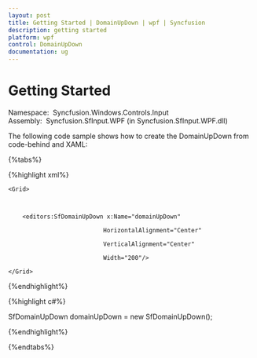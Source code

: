 ```yaml
---
layout: post
title: Getting Started | DomainUpDown | wpf | Syncfusion
description: getting started
platform: wpf
control: DomainUpDown
documentation: ug
---
```


# Getting Started

 Namespace:  Syncfusion.Windows.Controls.Input
 Assembly:  Syncfusion.SfInput.WPF (in Syncfusion.SfInput.WPF.dll)

The following code sample shows how to create the DomainUpDown from code-behind and XAML:

{%tabs%}

{%highlight xml%}





<Page xmlns:editors="clr-namespace:Syncfusion.Windows.Controls.Input;assembly=Syncfusion.SfInput.Wpf">

    <Grid>



        <editors:SfDomainUpDown x:Name="domainUpDown"

                               HorizontalAlignment="Center"

                               VerticalAlignment="Center"

                               Width="200"/>

    </Grid>

</Page>


{%endhighlight%}

{%highlight c#%}



SfDomainUpDown domainUpDown = new SfDomainUpDown();



{%endhighlight%}

{%endtabs%}



